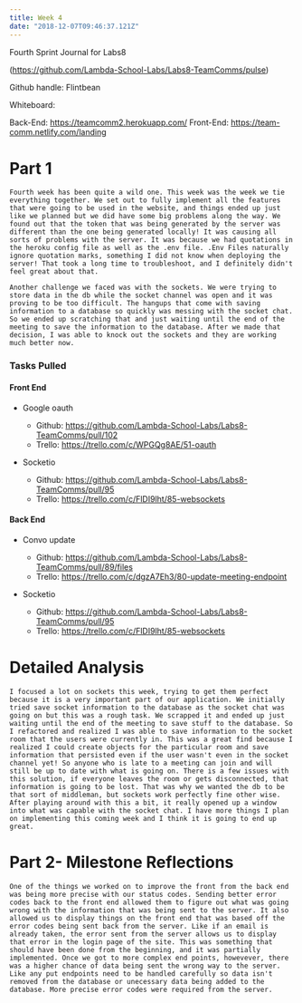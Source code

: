 ```yaml
---
title: Week 4
date: "2018-12-07T09:46:37.121Z"
---
```


Fourth Sprint Journal for Labs8

(https://github.com/Lambda-School-Labs/Labs8-TeamComms/pulse)

Github handle: Flintbean

Whiteboard: 

Back-End: https://teamcomm2.herokuapp.com/ 
Front-End: https://team-comm.netlify.com/landing

# Part 1

    Fourth week has been quite a wild one. This week was the week we tie everything together. We set out to fully implement all the features that were going to be used in the website, and things ended up just like we planned but we did have some big problems along the way. We found out that the token that was being generated by the server was different than the one being generated locally! It was causing all sorts of problems with the server. It was because we had quotations in the heroku config file as well as the .env file. .Env Files naturally ignore quotation marks, something I did not know when deploying the server! That took a long time to troubleshoot, and I definitely didn't feel great about that. 
    
    Another challenge we faced was with the sockets. We were trying to store data in the db while the socket channel was open and it was proving to be too difficult. The hangups that come with saving information to a database so quickly was messing with the socket chat. So we ended up scratching that and just waiting until the end of the meeting to save the information to the database. After we made that decision, I was able to knock out the sockets and they are working much better now.

### Tasks Pulled

#### Front End

* Google oauth
    * Github: https://github.com/Lambda-School-Labs/Labs8-TeamComms/pull/102
    * Trello: https://trello.com/c/WPGQg8AE/51-oauth
  
* Socketio
    * Github: https://github.com/Lambda-School-Labs/Labs8-TeamComms/pull/95
    * Trello: https://trello.com/c/FlDI9lht/85-websockets

#### Back End

* Convo update
    * Github: https://github.com/Lambda-School-Labs/Labs8-TeamComms/pull/89/files
    * Trello: https://trello.com/c/dgzA7Eh3/80-update-meeting-endpoint

* Socketio
    * Github: https://github.com/Lambda-School-Labs/Labs8-TeamComms/pull/95
    * Trello: https://trello.com/c/FlDI9lht/85-websockets


# Detailed Analysis

    I focused a lot on sockets this week, trying to get them perfect because it is a very important part of our application. We initially tried save socket information to the database as the socket chat was going on but this was a rough task. We scrapped it and ended up just waiting until the end of the meeting to save stuff to the database. So I refactored and realized I was able to save information to the socket room that the users were currently in. This was a great find because I realized I could create objects for the particular room and save information that persisted even if the user wasn't even in the socket channel yet! So anyone who is late to a meeting can join and will still be up to date with what is going on. There is a few issues with this solution, if everyone leaves the room or gets disconnected, that information is going to be lost. That was why we wanted the db to be that sort of middleman, but sockets work perfectly fine other wise. After playing around with this a bit, it really opened up a window into what was capable with the socket chat. I have more things I plan on implementing this coming week and I think it is going to end up great.

# Part 2- Milestone Reflections

    One of the things we worked on to improve the front from the back end was being more precise with our status codes. Sending better error codes back to the front end allowed them to figure out what was going wrong with the information that was being sent to the server. It also allowed us to display things on the front end that was based off the error codes being sent back from the server. Like if an email is already taken, the error sent from the server allows us to display that error in the login page of the site. This was something that should have been done from the beginning, and it was partially implemented. Once we got to more complex end points, howevever, there was a higher chance of data being sent the wrong way to the server. Like any put endpoints need to be handled carefully so data isn't removed from the database or unecessary data being added to the database. More precise error codes were required from the server.